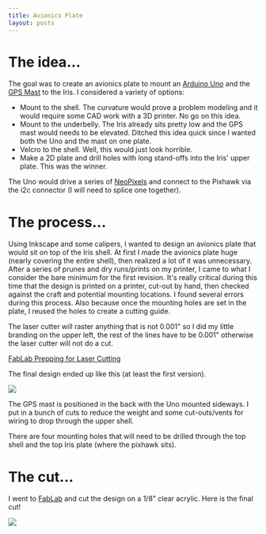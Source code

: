 ```yaml
---
title: Avionics Plate
layout: posts
---
```


# The idea...

The goal was to create an avionics plate to mount an [Arduino Uno](http://www.adafruit.com/products/50) and the [GPS Mast](https://store.3drobotics.com/products/gps-mast) to the Iris.  I considered a variety of options:

* Mount to the shell.  The curvature would prove a problem modeling and it would require some CAD work with a 3D printer.  No go on this idea.
* Mount to the underbelly.  The Iris already sits pretty low and the GPS mast would needs to be elevated. Ditched this idea quick since I wanted both the Uno and the mast on one plate.
* Velcro to the shell.  Well, this would just look horrible.
* Make a 2D plate and drill holes with long stand-offs into the Iris' upper plate.  This was the winner.

The Uno would drive a series of [NeoPixels](http://www.adafruit.com/category/168) and connect to the Pixhawk via the i2c connector (I will need to splice one together).

# The process...

Using Inkscape and some calipers, I wanted to design an avionics plate that would sit on top of the Iris shell.  At first I made the avionics plate huge (nearly covering the entire shell), then realized a lot of it was unnecessary.  After a series of prunes and dry runs/prints on my printer, I came to what I consider the bare minimum for the first revision.  It's really critical during this time that the design is printed on a printer, cut-out by hand, then checked against the craft and potential mounting locations.  I found several errors during this process. Also because once the mounting holes are set in the plate, I reused the holes to create a cutting guide.

The laser cutter will raster anything that is not 0.001" so I did my little branding on the upper left, the rest of the lines have to be 0.001" otherwise the laser cutter will not do a cut.

[FabLab Prepping for Laser Cutting](fablabsd.org/laser-cutter-files-preparation/)

The final design ended up like this (at least the first version).

<img src="https://dl.dropboxusercontent.com/u/4242148/Blog/IrisAvionicsMount.png" class="img-thumbnail"/>

The GPS mast is positioned in the back with the Uno mounted sideways.  I put in a bunch of cuts to reduce the weight and some cut-outs/vents for wiring to drop through the upper shell.

There are four mounting holes that will need to be drilled through the top shell and the top Iris plate (where the pixhawk sits).

# The cut...

I went to [FabLab](fablabsd.org/) and cut the design on a 1/8" clear acrylic.  Here is the final cut!

<img src="https://dl.dropboxusercontent.com/u/4242148/Blog/ClearPlate.jpg" class="img-thumbnail"/>

